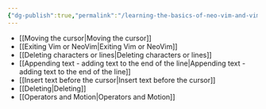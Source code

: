 ```yaml
---
{"dg-publish":true,"permalink":"/learning-the-basics-of-neo-vim-and-vim/","noteIcon":""}
---
```


- [[Moving the cursor\|Moving the cursor]]
- [[Exiting Vim or NeoVim\|Exiting Vim or NeoVim]]
- [[Deleting characters or lines\|Deleting characters or lines]]
- [[Appending text - adding text to the end of the line\|Appending text - adding text to the end of the line]]
- [[Insert text before the cursor\|Insert text before the cursor]]
- [[Deleting\|Deleting]]
- [[Operators and Motion\|Operators and Motion]]